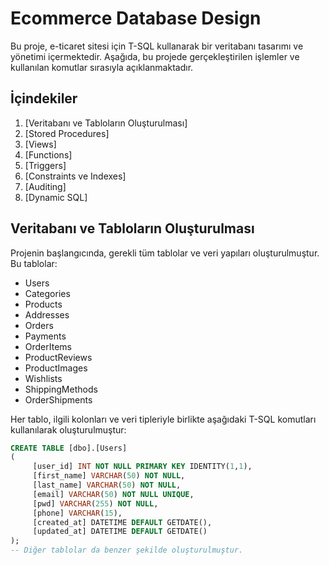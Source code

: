 # Ecommerce Database Design 
Bu proje, e-ticaret sitesi için T-SQL kullanarak bir veritabanı tasarımı ve yönetimi içermektedir. Aşağıda, bu projede gerçekleştirilen işlemler ve kullanılan komutlar sırasıyla açıklanmaktadır.

## İçindekiler

1. [Veritabanı ve Tabloların Oluşturulması]
2. [Stored Procedures]
3. [Views]
4. [Functions]
5. [Triggers]
6. [Constraints ve Indexes]
8. [Auditing]
9. [Dynamic SQL]

## Veritabanı ve Tabloların Oluşturulması

Projenin başlangıcında, gerekli tüm tablolar ve veri yapıları oluşturulmuştur. Bu tablolar:

- Users
- Categories
- Products
- Addresses
- Orders
- Payments
- OrderItems
- ProductReviews
- ProductImages
- Wishlists
- ShippingMethods
- OrderShipments

Her tablo, ilgili kolonları ve veri tipleriyle birlikte aşağıdaki T-SQL komutları kullanılarak oluşturulmuştur:

```sql
CREATE TABLE [dbo].[Users]
(
     [user_id] INT NOT NULL PRIMARY KEY IDENTITY(1,1),
     [first_name] VARCHAR(50) NOT NULL,
     [last_name] VARCHAR(50) NOT NULL,
     [email] VARCHAR(50) NOT NULL UNIQUE,
     [pwd] VARCHAR(255) NOT NULL,
     [phone] VARCHAR(15),
     [created_at] DATETIME DEFAULT GETDATE(),
     [updated_at] DATETIME DEFAULT GETDATE()
);
-- Diğer tablolar da benzer şekilde oluşturulmuştur.